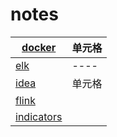 # notes

| [docker](https://github.com/oneanime/notes/blob/master/notes/note-docker.md)  | 单元格 |
|  ----  | ----  |
| [elk](https://github.com/oneanime/notes/blob/master/notes/note-elk.md)        | ----  |
| [idea](https://github.com/oneanime/notes/blob/master/notes/IDEA.md)           | 单元格 |
|[flink](https://github.com/oneanime/notes/blob/master/notes/note-flink.md)     |        |
|[indicators](https://github.com/oneanime/notes/blob/master/notes/note-indicators.md)||
